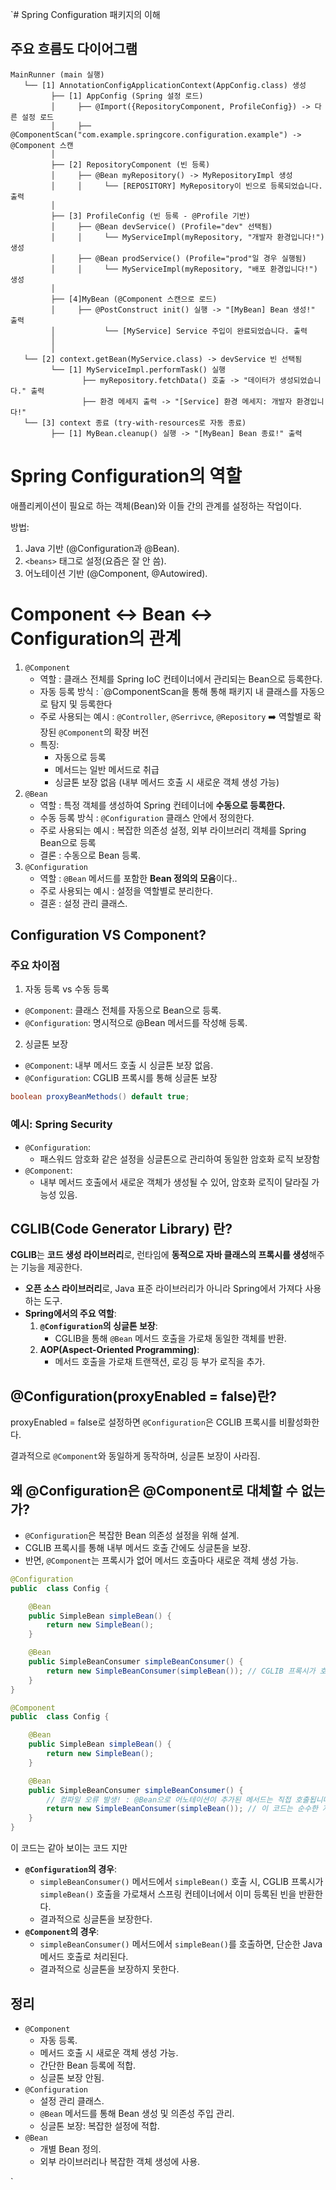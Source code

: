 `# Spring Configuration 패키지의 이해

## 주요 흐름도 다이어그램
```text
MainRunner (main 실행)
   └── [1] AnnotationConfigApplicationContext(AppConfig.class) 생성
         ├── [1] AppConfig (Spring 설정 로드)
         │     ├── @Import({RepositoryComponent, ProfileConfig}) -> 다른 설정 로드
         │     ├── @ComponentScan("com.example.springcore.configuration.example") -> @Component 스캔
         │
         ├── [2] RepositoryComponent (빈 등록)
         │     ├── @Bean myRepository() -> MyRepositoryImpl 생성
         │     │     └── [REPOSITORY] MyRepository이 빈으로 등록되었습니다. 출력
         │
         ├── [3] ProfileConfig (빈 등록 - @Profile 기반)
         │     ├── @Bean devService() (Profile="dev" 선택됨) 
         │     │     └── MyServiceImpl(myRepository, "개발자 환경입니다!") 생성
         │     ├── @Bean prodService() (Profile="prod"일 경우 실행됨) 
         │     │     └── MyServiceImpl(myRepository, "배포 환경입니다!") 생성 
         │
         ├── [4]MyBean (@Component 스캔으로 로드)
         │     ├── @PostConstruct init() 실행 -> "[MyBean] Bean 생성!" 출력
         │           └── [MyService] Service 주입이 완료되었습니다. 출력
         │         
         │
   └── [2] context.getBean(MyService.class) -> devService 빈 선택됨
         └── [1] MyServiceImpl.performTask() 실행
                ├── myRepository.fetchData() 호출 -> "데이터가 생성되었습니다." 출력
                ├── 환경 메세지 출력 -> "[Service] 환경 메세지: 개발자 환경입니다!"
   └── [3] context 종료 (try-with-resources로 자동 종료)
         ├── [1] MyBean.cleanup() 실행 -> "[MyBean] Bean 종료!" 출력
```


# Spring Configuration의 역할

애플리케이션이 필요로 하는 객체(Bean)와 이들 간의 관계를 설정하는 작업이다.

방법:
  1. Java 기반 (@Configuration과 @Bean).
  2. `<beans>` 태그로 설정(요즘은 잘 안 씀).
  3. 어노테이션 기반 (@Component, @Autowired).

# Component ↔ Bean ↔ Configuration의 관계

1. `@Component`
   - 역할 : 클래스 전체를 Spring IoC 컨테이너에서 관리되는 Bean으로 등록한다.
   - 자동 등록 방식 : `@ComponentScan을 통해 통해 패키지 내 클래스를 자동으로 탐지 및 등록한다
   - 주로 사용되는 예시 : `@Controller`, `@Serrivce`, `@Repository` ➡️ 역할별로 확장된 `@Component`의 확장 버전
   - 특징: 
     - 자동으로 등록
     - 메서드는 일반 메서드로 취급
     - 싱글톤 보장 없음 (내부 메서드 호출 시 새로운 객체 생성 가능)
2. `@Bean`  
   - 역할 : 특정 객체를 생성하여 Spring 컨테이너에 **수동으로 등록한다.**
   - 수동 등록 방식 : `@Configuration` 클래스 안에서 정의한다.
   - 주로 사용되는 예시 : 복잡한 의존성 설정, 외부 라이브러리 객체를 Spring Bean으로 등록
   - 결론 : 수동으로 Bean 등록.
3. `@Configuration`
   - 역할 : `@Bean` 메서드를 포함한 **Bean 정의의 모음**이다.. 
   - 주로 사용되는 예시 : 설정을 역할별로 분리한다.
   - 결혼 : 설정 관리 클래스.

## Configuration VS Component?

### 주요 차이점

1. 자동 등록 vs 수동 등록
- `@Component`: 클래스 전체를 자동으로 Bean으로 등록.
- `@Configuration`: 명시적으로 @Bean 메서드를 작성해 등록.
2. 싱글톤 보장
- `@Component`: 내부 메서드 호출 시 싱글톤 보장 없음.
- `@Configuration`: CGLIB 프록시를 통해 싱글톤 보장
```java
boolean proxyBeanMethods() default true;
```

### 예시: Spring Security 

- `@Configuration`:
  - 패스워드 암호화 같은 설정을 싱글톤으로 관리하여 동일한 암호화 로직 보장함
- `@Component`:
  - 내부 메서드 호출에서 새로운 객체가 생성될 수 있어, 암호화 로직이 달라질 가능성 있음.

## CGLIB(Code Generator Library) 란?

**CGLIB**는 **코드 생성 라이브러리**로, 런타임에 **동적으로 자바 클래스의 프록시를 생성**해주는 기능을 제공한다.

- **오픈 소스 라이브러리**로, Java 표준 라이브러리가 아니라 Spring에서 가져다 사용하는 도구.
- **Spring에서의 주요 역할**:
   1. **`@Configuration`의 싱글톤 보장**:
      - CGLIB을 통해 `@Bean` 메서드 호출을 가로채 동일한 객체를 반환.
   2. **AOP(Aspect-Oriented Programming)**:
      - 메서드 호출을 가로채 트랜잭션, 로깅 등 부가 로직을 추가.

## @Configuration(proxyEnabled = false)란?
proxyEnabled = false로 설정하면 `@Configuration`은 CGLIB 프록시를 비활성화한다.


결과적으로 `@Component`와 동일하게 동작하며, 싱글톤 보장이 사라짐.
   
## 왜 @Configuration은 @Component로 대체할 수 없는가?

- `@Configuration`은 복잡한 Bean 의존성 설정을 위해 설계.
- CGLIB 프록시를 통해 내부 메서드 호출 간에도 싱글톤을 보장.
- 반면, `@Component`는 프록시가 없어 메서드 호출마다 새로운 객체 생성 가능.
```java
@Configuration
public  class Config {

    @Bean
    public SimpleBean simpleBean() {
        return new SimpleBean();
    }

    @Bean
    public SimpleBeanConsumer simpleBeanConsumer() {
        return new SimpleBeanConsumer(simpleBean()); // CGLIB 프록시가 호출을 가로채어 이미 등록된 빈을 반환한다. ➡️ 싱글톤 보장
    }
}
```

```java
@Component
public  class Config {

    @Bean
    public SimpleBean simpleBean() {
        return new SimpleBean();
    }

    @Bean
    public SimpleBeanConsumer simpleBeanConsumer() {
        // 컴파일 오류 발생! : @Bean으로 어노테이션이 추가된 메서드는 직접 호출됩니다.
        return new SimpleBeanConsumer(simpleBean()); // 이 코드는 순수한 자바 메서드를 호출하는 것으로 작동하여 새 인스턴스를 반환한다. ➡️ 싱글톤 보장 실패
    }
}
```

이 코드는 같아 보이는 코드 지만

- **`@Configuration`의 경우**:
   - `simpleBeanConsumer()` 메서드에서 `simpleBean()` 호출 시, CGLIB 프록시가 `simpleBean()` 호출을 가로채서 스프링 컨테이너에서 이미 등록된 빈을 반환한다.
   - 결과적으로 싱글톤을 보장한다.
- **`@Component`의 경우**:
   - `simpleBeanConsumer()` 메서드에서 `simpleBean()`를 호출하면, 단순한 Java 메서드 호출로 처리된다.
   - 결과적으로 싱글톤을 보장하지 못한다.

## 정리 
- `@Component`
  - 자동 등록.
  - 메서드 호출 시 새로운 객체 생성 가능.
  - 간단한 Bean 등록에 적합.
  - 싱글톤 보장 안됨.
- `@Configuration`
  - 설정 관리 클래스.
  - `@Bean` 메서드를 통해 Bean 생성 및 의존성 주입 관리.
  - 싱글톤 보장: 복잡한 설정에 적합.
- `@Bean`
  - 개별 Bean 정의.
  - 외부 라이브러리나 복잡한 객체 생성에 사용.


`
